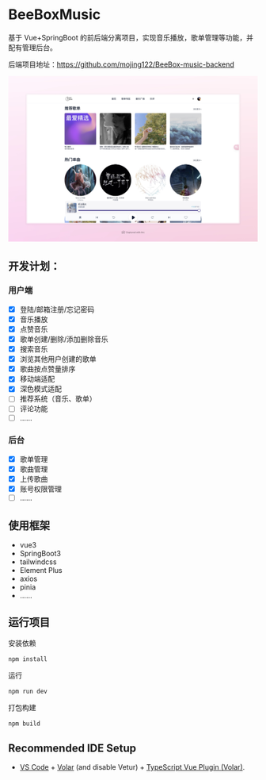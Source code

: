 # BeeBoxMusic

基于 Vue+SpringBoot 的前后端分离项目，实现音乐播放，歌单管理等功能，并配有管理后台。

后端项目地址：https://github.com/mojing122/BeeBox-music-backend

![主页](BeeBox%20Music.jpeg)



## 开发计划：
### 用户端
- [x] 登陆/邮箱注册/忘记密码
- [x] 音乐播放
- [x] 点赞音乐
- [x] 歌单创建/删除/添加删除音乐
- [x] 搜索音乐
- [x] 浏览其他用户创建的歌单
- [x] 歌曲按点赞量排序
- [x] 移动端适配
- [x] 深色模式适配
- [ ] 推荐系统（音乐、歌单）
- [ ] 评论功能
- [ ] ……

### 后台
- [x] 歌单管理
- [x] 歌曲管理
- [x] 上传歌曲
- [x] 账号权限管理
- [ ] ……

## 使用框架
* vue3
* SpringBoot3
* tailwindcss
* Element Plus
* axios
* pinia
* ……

## 运行项目
安装依赖
``` bash
npm install
```
运行
``` bash
npm run dev
```
打包构建
``` bash
npm build
```

## Recommended IDE Setup

- [VS Code](https://code.visualstudio.com/) + [Volar](https://marketplace.visualstudio.com/items?itemName=Vue.volar) (and disable Vetur) + [TypeScript Vue Plugin (Volar)](https://marketplace.visualstudio.com/items?itemName=Vue.vscode-typescript-vue-plugin).
